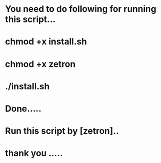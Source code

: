 #  You need to do following for running this script...
#  chmod +x install.sh
#  chmod +x zetron
#  ./install.sh
#  Done.....
#  Run this script by [zetron]..  
# thank you .....

